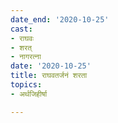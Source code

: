 ```yaml
---
date_end: '2020-10-25'
cast:
- राघवः
- शरत्
- नागरत्ना
date: '2020-10-25'
title: राघवतर्जनं शरता
topics:
- अर्थजिहीर्षा

---
```


